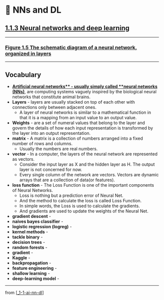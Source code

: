 # 🌱 NNs and DL

## [**1.1.3** Neural networks and deep learning](https://livebook.manning.com/book/deep-learning-with-javascript/chapter-1/52)

---

### [**Figure 1.5** The schematic diagram of a neural network, organized in layers](https://livebook.manning.com/book/deep-learning-with-javascript/chapter-1/ch01fig05)

---

## **Vocabulary**

- **[Artificial neural networks** - usually simply called **neural networks (NNs)](https://en.wikipedia.org/wiki/Artificial_neural_network)**, are computing systems vaguely inspired by the biological neural networks that constitute animal brains.
- **Layers** - layers are usually stacked on top of each other with connections only between adjacent ones.
  - A layer of neural networks is similar to a mathematical function in that it is a mapping from an input value to an output value.
- **Weights** - are a set of numeral values that belong to the layer and govern the details of how each input representation is transformed by the layer into an output representation.
- **matrix** - A matrix is a collection of numbers arranged into a fixed number of rows and columns.
  - Usually the numbers are real numbers.
- **vector** - In a computer, the layers of the neural network are represented as vectors.
  - Consider the input layer as X and the hidden layer as H. The output layer is not concerned for now.
  - Every single column of the network are vectors. Vectors are dynamic arrays that are a collection of data(or features).
- **loss function** - The Loss Function is one of the important components of Neural Networks.
  - Loss is nothing but a prediction error of Neural Net.
  - And the method to calculate the loss is called Loss Function.
  - In simple words, the Loss is used to calculate the gradients.
  - And gradients are used to update the weights of the Neural Net.
- **gradient descent** -
- **naives bayes classifier** -
- **logistic regression (logreg)** -
- **kernel methods** -
- **tackle binary** -
- **decision trees** -
- **random forests** -
- **gradient** -
- **Kaggle** -
- **backpropagation** -
- **feature engineering** -
- **shallow learning** -
- **deep-learning model** -

---

from [[_1-1-ai-nn-dl]]

[//begin]: # "Autogenerated link references for markdown compatibility"
[_1-1-ai-nn-dl]: _1-1-ai-nn-dl.md "🌱 AI ML NN DL"
[//end]: # "Autogenerated link references"
